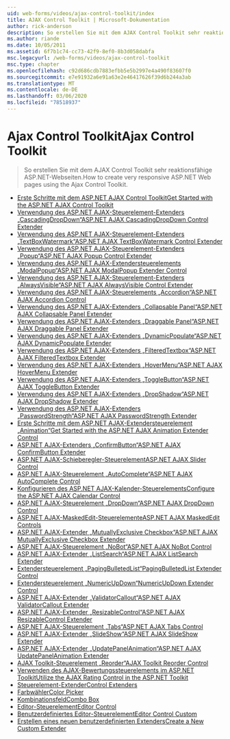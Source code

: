 ```yaml
---
uid: web-forms/videos/ajax-control-toolkit/index
title: AJAX Control Toolkit | Microsoft-Dokumentation
author: rick-anderson
description: So erstellen Sie mit dem AJAX Control Toolkit sehr reaktionsfähige ASP.NET-Webseiten.
ms.author: riande
ms.date: 10/05/2011
ms.assetid: 6f7b1c74-cc73-42f9-8ef0-8b3d058dabfa
msc.legacyurl: /web-forms/videos/ajax-control-toolkit
msc.type: chapter
ms.openlocfilehash: c92d686cdb7883efbb5e5b2997e4a490f83607f0
ms.sourcegitcommit: e7e91932a6e91a63e2e46417626f39d6b244a3ab
ms.translationtype: MT
ms.contentlocale: de-DE
ms.lasthandoff: 03/06/2020
ms.locfileid: "78518937"
---
```

# <a name="ajax-control-toolkit"></a><span data-ttu-id="60123-103">Ajax Control Toolkit</span><span class="sxs-lookup"><span data-stu-id="60123-103">Ajax Control Toolkit</span></span>

> <span data-ttu-id="60123-104">So erstellen Sie mit dem AJAX Control Toolkit sehr reaktionsfähige ASP.NET-Webseiten.</span><span class="sxs-lookup"><span data-stu-id="60123-104">How to create very responsive ASP.NET Web pages using the Ajax Control Toolkit.</span></span>

- [<span data-ttu-id="60123-105">Erste Schritte mit dem ASP.NET AJAX Control Toolkit</span><span class="sxs-lookup"><span data-stu-id="60123-105">Get Started with the ASP.NET AJAX Control Toolkit</span></span>](how-do-i-get-started-with-the-aspnet-ajax-control-toolkit.md)
- [<span data-ttu-id="60123-106">Verwendung des ASP.NET AJAX-Steuerelement-Extenders „CascadingDropDown“</span><span class="sxs-lookup"><span data-stu-id="60123-106">ASP.NET AJAX CascadingDropDown Control Extender</span></span>](how-do-i-use-the-aspnet-ajax-cascadingdropdown-control-extender.md)
- [<span data-ttu-id="60123-107">Verwendung des ASP.NET AJAX-Steuerelement-Extenders „TextBoxWatermark“</span><span class="sxs-lookup"><span data-stu-id="60123-107">ASP.NET AJAX TextBoxWatermark Control Extender</span></span>](how-do-i-use-the-aspnet-ajax-textboxwatermark-control-extender.md)
- [<span data-ttu-id="60123-108">Verwendung des ASP.NET AJAX-Steuerelement-Extenders „Popup“</span><span class="sxs-lookup"><span data-stu-id="60123-108">ASP.NET AJAX Popup Control Extender</span></span>](how-do-i-use-the-aspnet-ajax-popup-control-extender.md)
- [<span data-ttu-id="60123-109">Verwendung des ASP.NET AJAX-Extendersteuerelements „ModalPopup“</span><span class="sxs-lookup"><span data-stu-id="60123-109">ASP.NET AJAX ModalPopup Extender Control</span></span>](how-do-i-use-the-aspnet-ajax-modalpopup-extender-control.md)
- [<span data-ttu-id="60123-110">Verwendung des ASP.NET AJAX-Steuerelement-Extenders „AlwaysVisible“</span><span class="sxs-lookup"><span data-stu-id="60123-110">ASP.NET AJAX AlwaysVisible Control Extender</span></span>](how-do-i-use-the-aspnet-ajax-alwaysvisible-control-extender.md)
- [<span data-ttu-id="60123-111">Verwendung des ASP.NET AJAX-Steuerelements „Accordion“</span><span class="sxs-lookup"><span data-stu-id="60123-111">ASP.NET AJAX Accordion Control</span></span>](how-do-i-use-the-aspnet-ajax-accordion-control.md)
- [<span data-ttu-id="60123-112">Verwendung des ASP.NET AJAX-Extenders „Collapsable Panel“</span><span class="sxs-lookup"><span data-stu-id="60123-112">ASP.NET AJAX Collapsable Panel Extender</span></span>](how-do-i-use-the-aspnet-ajax-collapsable-panel-extender.md)
- [<span data-ttu-id="60123-113">Verwendung des ASP.NET AJAX-Extenders „Draggable Panel“</span><span class="sxs-lookup"><span data-stu-id="60123-113">ASP.NET AJAX Draggable Panel Extender</span></span>](how-do-i-use-the-aspnet-ajax-draggable-panel-extender.md)
- [<span data-ttu-id="60123-114">Verwendung des ASP.NET AJAX-Extenders „DynamicPopulate“</span><span class="sxs-lookup"><span data-stu-id="60123-114">ASP.NET AJAX DynamicPopulate Extender</span></span>](how-do-i-use-the-aspnet-ajax-dynamicpopulate-extender.md)
- [<span data-ttu-id="60123-115">Verwendung des ASP.NET AJAX-Extenders „FilteredTextbox“</span><span class="sxs-lookup"><span data-stu-id="60123-115">ASP.NET AJAX FilteredTextbox Extender</span></span>](how-do-i-use-the-aspnet-ajax-filteredtextbox-extender.md)
- [<span data-ttu-id="60123-116">Verwendung des ASP.NET AJAX-Extenders „HoverMenu“</span><span class="sxs-lookup"><span data-stu-id="60123-116">ASP.NET AJAX HoverMenu Extender</span></span>](how-do-i-use-the-aspnet-ajax-hovermenu-extender.md)
- [<span data-ttu-id="60123-117">Verwendung des ASP.NET AJAX-Extenders „ToggleButton“</span><span class="sxs-lookup"><span data-stu-id="60123-117">ASP.NET AJAX ToggleButton Extender</span></span>](how-do-i-use-the-aspnet-ajax-togglebutton-extender.md)
- [<span data-ttu-id="60123-118">Verwendung des ASP.NET AJAX-Extenders „DropShadow“</span><span class="sxs-lookup"><span data-stu-id="60123-118">ASP.NET AJAX DropShadow Extender</span></span>](how-do-i-use-the-aspnet-ajax-dropshadow-extender.md)
- [<span data-ttu-id="60123-119">Verwendung des ASP.NET AJAX-Extenders „PasswordStrength“</span><span class="sxs-lookup"><span data-stu-id="60123-119">ASP.NET AJAX PasswordStrength Extender</span></span>](how-do-i-use-the-aspnet-ajax-passwordstrength-extender.md)
- [<span data-ttu-id="60123-120">Erste Schritte mit dem ASP.NET AJAX-Extendersteuerelement „Animation“</span><span class="sxs-lookup"><span data-stu-id="60123-120">Get Started with the ASP.NET AJAX Animation Extender Control</span></span>](how-do-i-get-started-with-the-aspnet-ajax-animation-extender-control.md)
- [<span data-ttu-id="60123-121">ASP.NET AJAX-Extenders „ConfirmButton“</span><span class="sxs-lookup"><span data-stu-id="60123-121">ASP.NET AJAX ConfirmButton Extender</span></span>](how-do-i-use-the-aspnet-ajax-confirmbutton-extender.md)
- [<span data-ttu-id="60123-122">ASP.NET AJAX-Schieberegler-Steuerelement</span><span class="sxs-lookup"><span data-stu-id="60123-122">ASP.NET AJAX Slider Control</span></span>](how-do-i-use-the-aspnet-ajax-slider-control.md)
- [<span data-ttu-id="60123-123">ASP.NET AJAX-Steuerelement „AutoComplete“</span><span class="sxs-lookup"><span data-stu-id="60123-123">ASP.NET AJAX AutoComplete Control</span></span>](how-do-i-use-the-aspnet-ajax-autocomplete-control.md)
- [<span data-ttu-id="60123-124">Konfigurieren des ASP.NET AJAX-Kalender-Steuerelements</span><span class="sxs-lookup"><span data-stu-id="60123-124">Configure the ASP.NET AJAX Calendar Control</span></span>](how-do-i-configure-the-aspnet-ajax-calendar-control.md)
- [<span data-ttu-id="60123-125">ASP.NET AJAX-Steuerelement „DropDown“</span><span class="sxs-lookup"><span data-stu-id="60123-125">ASP.NET AJAX DropDown Control</span></span>](how-do-i-use-the-aspnet-ajax-dropdown-control.md)
- [<span data-ttu-id="60123-126">ASP.NET AJAX-MaskedEdit-Steuerelemente</span><span class="sxs-lookup"><span data-stu-id="60123-126">ASP.NET AJAX MaskedEdit Controls</span></span>](how-do-i-use-the-aspnet-ajax-maskededit-controls.md)
- [<span data-ttu-id="60123-127">ASP.NET AJAX-Extender „MutuallyExclusive Checkbox“</span><span class="sxs-lookup"><span data-stu-id="60123-127">ASP.NET AJAX MutuallyExclusive Checkbox Extender</span></span>](how-do-i-use-the-aspnet-ajax-mutuallyexclusive-checkbox-extender.md)
- [<span data-ttu-id="60123-128">ASP.NET AJAX-Steuerelement „NoBot“</span><span class="sxs-lookup"><span data-stu-id="60123-128">ASP.NET AJAX NoBot Control</span></span>](how-do-i-use-the-aspnet-ajax-nobot-control.md)
- [<span data-ttu-id="60123-129">ASP.NET AJAX-Extender „ListSearch“</span><span class="sxs-lookup"><span data-stu-id="60123-129">ASP.NET AJAX ListSearch Extender</span></span>](how-do-i-use-the-aspnet-ajax-listsearch-extender.md)
- [<span data-ttu-id="60123-130">Extendersteuerelement „PagingBulletedList“</span><span class="sxs-lookup"><span data-stu-id="60123-130">PagingBulletedList Extender Control</span></span>](how-do-i-use-the-pagingbulletedlist-extender-control.md)
- [<span data-ttu-id="60123-131">Extendersteuerelement „NumericUpDown“</span><span class="sxs-lookup"><span data-stu-id="60123-131">NumericUpDown Extender Control</span></span>](how-do-i-use-the-numericupdown-extender-control.md)
- [<span data-ttu-id="60123-132">ASP.NET AJAX-Extender „ValidatorCallout“</span><span class="sxs-lookup"><span data-stu-id="60123-132">ASP.NET AJAX ValidatorCallout Extender</span></span>](how-do-i-use-the-aspnet-ajax-validatorcallout-extender.md)
- [<span data-ttu-id="60123-133">ASP.NET AJAX-Extender „ResizableControl“</span><span class="sxs-lookup"><span data-stu-id="60123-133">ASP.NET AJAX ResizableControl Extender</span></span>](how-do-i-use-the-aspnet-ajax-resizablecontrol-extender.md)
- [<span data-ttu-id="60123-134">ASP.NET AJAX-Steuerelement „Tabs“</span><span class="sxs-lookup"><span data-stu-id="60123-134">ASP.NET AJAX Tabs Control</span></span>](how-do-i-use-the-aspnet-ajax-tabs-control.md)
- [<span data-ttu-id="60123-135">ASP.NET AJAX-Extender „SlideShow“</span><span class="sxs-lookup"><span data-stu-id="60123-135">ASP.NET AJAX SlideShow Extender</span></span>](how-do-i-use-the-aspnet-ajax-slideshow-extender.md)
- [<span data-ttu-id="60123-136">ASP.NET AJAX-Extender „UpdatePanelAnimation“</span><span class="sxs-lookup"><span data-stu-id="60123-136">ASP.NET AJAX UpdatePanelAnimation Extender</span></span>](how-do-i-use-the-aspnet-ajax-updatepanelanimation-extender.md)
- [<span data-ttu-id="60123-137">AJAX Toolkit-Steuerelement „Reorder“</span><span class="sxs-lookup"><span data-stu-id="60123-137">AJAX Toolkit Reorder Control</span></span>](how-do-i-the-ajax-toolkit-reorder-control.md)
- [<span data-ttu-id="60123-138">Verwenden des AJAX-Bewertungssteuerelements im ASP.NET Toolkit</span><span class="sxs-lookup"><span data-stu-id="60123-138">Utilize the AJAX Rating Control in the ASP.NET Toolkit</span></span>](utilize-the-ajax-rating-control-in-the-aspnet-toolkit.md)
- [<span data-ttu-id="60123-139">Steuerelement-Extender</span><span class="sxs-lookup"><span data-stu-id="60123-139">Control Extenders</span></span>](control-extenders.md)
- [<span data-ttu-id="60123-140">Farbwähler</span><span class="sxs-lookup"><span data-stu-id="60123-140">Color Picker</span></span>](color-picker.md)
- [<span data-ttu-id="60123-141">Kombinationsfeld</span><span class="sxs-lookup"><span data-stu-id="60123-141">Combo Box</span></span>](combo-box.md)
- [<span data-ttu-id="60123-142">Editor-Steuerelement</span><span class="sxs-lookup"><span data-stu-id="60123-142">Editor Control</span></span>](editor-control.md)
- [<span data-ttu-id="60123-143">Benutzerdefiniertes Editor-Steuerelement</span><span class="sxs-lookup"><span data-stu-id="60123-143">Editor Control Custom</span></span>](editor-control-custom.md)
- [<span data-ttu-id="60123-144">Erstellen eines neuen benutzerdefinierten Extenders</span><span class="sxs-lookup"><span data-stu-id="60123-144">Create a New Custom Extender</span></span>](create-a-new-custom-extender.md)
